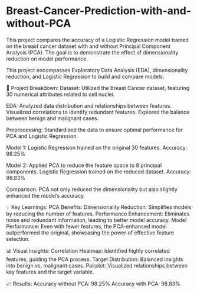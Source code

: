 # Breast-Cancer-Prediction-with-and-without-PCA
This project compares the accuracy of a Logistic Regression model trained on the breast cancer dataset with and without Principal Component Analysis (PCA). The goal is to demonstrate the effect of dimensionality reduction on model performance.

This project encompasses Exploratory Data Analysis (EDA), dimensionality reduction, and Logistic Regression to build and compare models.

🔬 Project Breakdown:
Dataset: Utilized the Breast Cancer dataset, featuring 30 numerical attributes related to cell nuclei.

EDA:
Analyzed data distribution and relationships between features.
Visualized correlations to identify redundant features.
Explored the balance between benign and malignant cases.

Preprocessing:
Standardized the data to ensure optimal performance for PCA and Logistic Regression.

Model 1:
Logistic Regression trained on the original 30 features.
Accuracy: 98.25%

Model 2:
Applied PCA to reduce the feature space to 8 principal components.
Logistic Regression trained on the reduced dataset.
Accuracy: 98.83%

Comparison:
PCA not only reduced the dimensionality but also slightly enhanced the model’s accuracy.

💡 Key Learnings:
PCA Benefits:
Dimensionality Reduction: Simplifies models by reducing the number of features.
Performance Enhancement: Eliminates noise and redundant information, leading to better model accuracy.
Model Performance: Even with fewer features, the PCA-enhanced model outperformed the original, showcasing the power of effective feature selection.

📊 Visual Insights:
Correlation Heatmap: Identified highly correlated features, guiding the PCA process.
Target Distribution: Balanced insights into benign vs. malignant cases.
Pairplot: Visualized relationships between key features and the target variable.

📈 Results:
Accuracy without PCA: 98.25%
Accuracy with PCA: 98.83%

